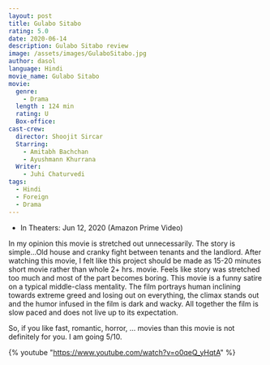 ```yaml
---
layout: post
title: Gulabo Sitabo
rating: 5.0
date: 2020-06-14
description: Gulabo Sitabo review
image: /assets/images/GulaboSitabo.jpg
author: dasol
language: Hindi
movie_name: Gulabo Sitabo
movie:
  genre: 
    - Drama
  length : 124 min
  rating: U
  Box-office: 
cast-crew:
  director: Shoojit Sircar
  Starring: 
    - Amitabh Bachchan
    - Ayushmann Khurrana
  Writer: 
    - Juhi Chaturvedi
tags:
  - Hindi
  - Foreign
  - Drama
---
```

- In Theaters: Jun 12, 2020 (Amazon Prime Video)


 In my opinion this movie is stretched out unnecessarily. The story is simple...Old house and cranky fight between tenants and the landlord. After watching this movie, I felt like this project should be made as 15-20 minutes short movie rather than whole 2+ hrs. movie. Feels like story was stretched too much and most of the part becomes boring. This movie is a funny satire on a typical middle-class mentality. The film portrays human inclining towards extreme greed and losing out on everything, the climax stands out and the humor infused in the film is dark and wacky. All together the film is slow paced and does not live up to its expectation. 

So, if you like fast, romantic, horror, ... movies than this movie is not definitely for you. I am going 5/10.

{% youtube "https://www.youtube.com/watch?v=o0qeQ_yHqtA" %}